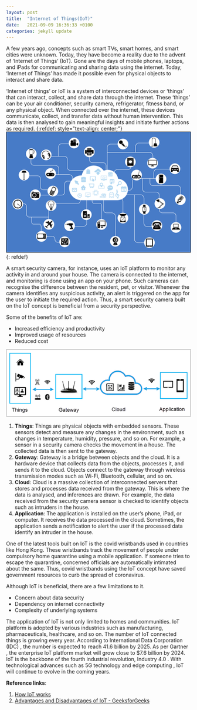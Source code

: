 ```yaml
---
layout: post
title:  "Internet of Things(IoT)"
date:   2021-09-09 16:36:33 +0100
categories: jekyll update
---
```

A few years ago, concepts such as smart TVs, smart homes, and smart cities were unknown. Today, they have become a reality due to the advent of ‘Internet of Things’ (IoT). Gone are the days of mobile phones, laptops, and iPads for communicating and sharing data using the internet. Today, ‘Internet of Things’ has made it possible even for physical objects to interact and share data.

‘Internet of things’ or IoT is a system of interconnected devices or ‘things’ that can interact, collect, and share data through the internet. These ‘things’ can be your air conditioner, security camera, refrigerator, fitness band, or any physical object. When connected over the internet, these devices communicate, collect, and transfer data without human intervention. This data is then analysed to gain meaningful insights and initiate further actions as required.
{:refdef: style="text-align: center;"}
![Internet of Things](/assets/images/image1.png)                                                                                                      
{: refdef}

A smart security camera, for instance, uses an IoT platform to monitor any activity in and around your house. The camera is connected to the internet, and monitoring is done using an app on your phone. Such cameras can recognise the difference between the resident, pet, or visitor. Whenever the camera identifies any suspicious activity, an alert is triggered on the app for the user to initiate the required action. Thus, a smart security camera built on the IoT concept is beneficial from a security perspective.

Some of the benefits of IoT are:
- Increased efficiency and productivity
- Improved usage of resources
- Reduced cost

![Internet of Things](/assets/images/image2.png)                                                                                                      


1. **Things**: Things are physical objects with embedded sensors. These sensors detect and measure any changes in the environment, such as changes in temperature, humidity, pressure, and so on. For example, a sensor in a security camera checks the movement in a house. The collected data is then sent to the gateway.
2.	**Gateway**: Gateway is a bridge between objects and the cloud. It is a hardware device that collects data from the objects, processes it, and sends it to the cloud. Objects connect to the gateway through wireless transmission modes such as Wi-Fi, Bluetooth, cellular, and so on.
3.	**Cloud**: Cloud is a massive collection of interconnected servers that stores and processes data received from the gateway. This is where the data is analysed, and inferences are drawn. For example, the data received from the security camera sensor is checked to identify objects such as intruders in the house.
4.	**Application**: The application is installed on the user’s phone, iPad, or computer. It receives the data processed in the cloud. Sometimes, the application sends a notification to alert the user if the processed data identify an intruder in the house.

One of the latest tools built on IoT is the covid wristbands used in countries like Hong Kong. These wristbands track the movement of people under compulsory home quarantine using a mobile application. If someone tries to escape the quarantine, concerned officials are automatically intimated about the same. Thus, covid wristbands using the IoT concept have saved government resources to curb the spread of coronavirus.

Although IoT is beneficial, there are a few limitations to it.
- Concern about data security
- Dependency on internet connectivity
- Complexity of underlying systems

The application of IoT is not only limited to homes and communities. IoT platform is adopted by various industries such as manufacturing, pharmaceuticals, healthcare, and so on. The number of IoT connected things is growing every year. According to International Data Corporation (IDC)  , the number is expected to reach 41.6 billion by 2025. As per Gartner , the enterprise IoT platform market will grow close to $7.6 billion by 2024. IoT is the backbone of the fourth industrial revolution, Industry 4.0 . With technological advances such as 5G technology  and edge computing , IoT will continue to evolve in the coming years.

**Reference links**:
1. [How IoT works](https://data-flair.training/blogs/how-iot-works/)
2. [Advantages and Disadvantages of IoT - GeeksforGeeks](https://www.geeksforgeeks.org/advantages-and-disadvantages-of-iot/)
